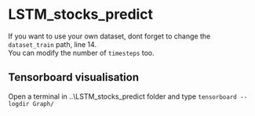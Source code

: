 # LSTM_stocks_predict
If you want to use your own dataset, dont forget to change the `dataset_train` path, line 14.  
You can modify the number of `timesteps` too.  

## Tensorboard visualisation
Open a terminal in ..\LSTM_stocks_predict folder and type ```tensorboard --logdir Graph/```



